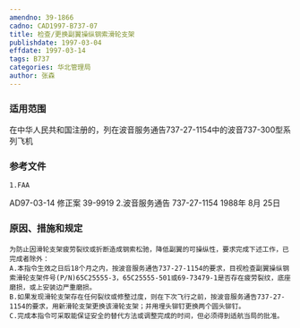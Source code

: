 ```yaml
---
amendno: 39-1866
cadno: CAD1997-B737-07
title: 检查/更换副翼操纵钢索滑轮支架
publishdate: 1997-03-04
effdate: 1997-03-14
tags: B737
categories: 华北管理局
author: 张森
---
```


### 适用范围 
在中华人民共和国注册的，列在波音服务通告737-27-1154中的波音737-300型系列飞机

### 参考文件
    1.FAA 
AD97-03-14 修正案 39-9919 
    2.波音服务通告 737-27-1154  1988年 8月 25日


### 原因、措施和规定 
    为防止因滑轮支架疲劳裂纹或折断造成钢索松驰，降低副翼的可操纵性，要求完成下述工作，已完成者除外： 
    A.本指令生效之日后18个月之内，按波音服务通告737-27-1154的要求，目视检查副翼操纵钢索滑轮支架件号(P/N)65C25555-3，65C25555-501或69-73479-1是否存在疲劳裂纹，底座磨损，或上安装边严重磨损。 
    B.如果发现滑轮支架存在任何裂纹或修整过度，则在下次飞行之前，按波音服务通告737-27-1154的要求，用新滑轮支架更换该滑轮支架；并用埋头铆钉更换两个圆头铆钉。
    C.完成本指令可采取能保证安全的替代方法或调整完成的时间，但必须得到适航当局的批准。

  
